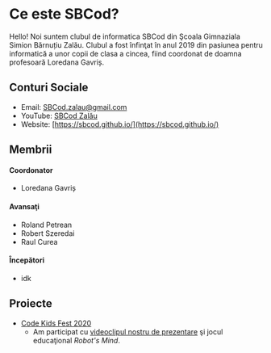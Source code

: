 
# Ce este SBCod?
Hello! 
Noi suntem clubul de informatica SBCod din Şcoala Gimnaziala Simion Bărnuțiu Zalău. Clubul a fost înfinţat în anul 2019 din pasiunea pentru informatică a unor copii de clasa a cincea, fiind coordonat de doamna profesoară Loredana Gavriș.

## Conturi Sociale
- Email: [SBCod.zalau@gmail.com](https://mail.google.com/)
- YouTube: [SBCod Zalău](https://www.youtube.com/channel/UCEU6mIzOVlCUVx2vVRKi8mg)
- Website: [https://sbcod.github.io/](https://sbcod.github.io/)

## Membrii
#### Coordonator
- Loredana Gavriș

#### Avansaţi
- Roland Petrean
- Robert Szeredai
- Raul Curea

#### Începători
- idk

## Proiecte
- [Code Kids Fest 2020](codekidsfest.md)
  - Am participat cu [videoclipul nostru de prezentare](https://www.youtube.com/watch?v=2-JiN-3wGhw) şi jocul educaţional _Robot's Mind_.
